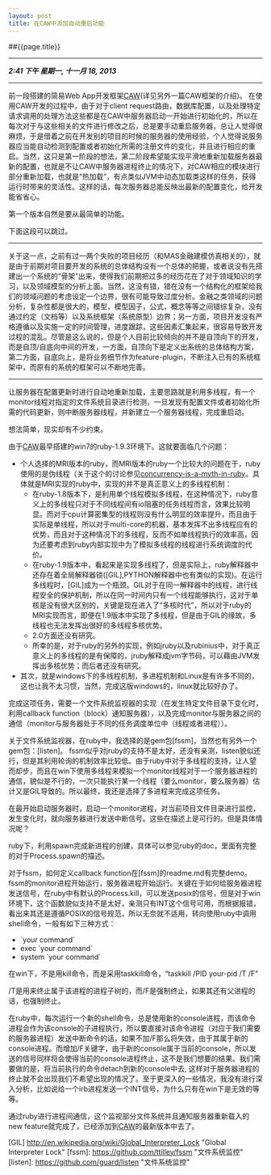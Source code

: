 ```yaml
---
layout: post
title: 在CAW中添加自动重启功能
---
```



##{{page.title}}
***
***2:41 下午 星期一, 十一月 18, 2013***

***
前一段搭建的简易Web App开发框架[CAW](围绕ruby)(详见另外一篇CAW框架的介绍)。
在使用CAW开发的过程中，由于对于client request路由，数据库配置，以及处理特定请求调用的处理方法这些都是在CAW中服务器启动一开始进行初始化的，所以在每次对于与这些相关的文件进行修改之后，总是要手动重启服务器，总让人觉得很麻烦，于是借着之前在开发别的项目的时候的服务器的使用经验，个人觉得说服务器应当能自动检测到配置或者初始化所需的注册文件的变化，并且进行相应的重启。当然，这只是第一阶段的想法，第二阶段希望能实现平滑地重新加载服务器最新的配置，也就是不让CAW中服务器进程终止的情况下，对CAW相应的模块进行部分重新加载，也就是“热加载”，有点类似JVM中动态加载类这样的任务，获得运行时带来的灵活性。这样的话，每次服务器总能反映出最新的配置变化，给开发能省省心。

第一个版本自然是要从最简单的功能。

下面这段可以跳过。

---
关于这一点，之前有过一两个失败的项目经历（和MAS金融建模仿真相关的），就是由于前期对项目要开发的系统的总体结构没有一个总体的把握，或者说没有先搭建出一个系统的“骨架”出来，使得我们前期把过多的经历花在了对于领域知识的学习，以及领域模型的分析上面。当然，这没有错，错在没有一个结构化的框架给我们的领域问题的考虑设定一个边界，很有可能导致过度分析。金融之类领域的问题分析，复杂性都是很大的，模型，模型因子，公式，概念等等之间错综复杂，没有通过约定（文档等）以及系统框架（系统原型）边界；另一方面，项目开发没有严格遵循以及实施一定的时间管理，进度跟踪，这些因素汇集起来，很容易导致开发过程的混乱。尽管是这么说的，但是个人目前比较倾向的并不是自顶向下的开发，而是自顶/自底向中间的开发，一方面，自顶向下是定义出系统的总体结构方案，第二方面，自底向上，是将业务细节作为feature-plugin，不断注入已有的系统框架中，而原有的系统的框架可以不断地完善。

---

让服务器在配置更新时进行自动地重新加载，主要思路就是利用多线程，有一个monitor线程对指定的文件系统目录进行检测，一旦发现有配置文件或者初始化所需的代码更新，则中断服务器线程，并新建立一个服务器线程，完成重启动。

想法简单，现实却有不少约束。

由于[CAW]最早搭建的win7的ruby-1.9.3环境下。这就要面临几个问题：

+ 个人选择的MRI版本的ruby，而MRI版本的ruby一个比较大的问题在于，ruby使用的是伪线程（关于这个的讨论参见[concurrency-is-a-myth-in-ruby]。具体就是MRI实现的ruby中，实现的并不是真正意义上的多线程机制：
	+ 在ruby-1.8版本下，是利用单个线程模拟多线程，在这种情况下，ruby意义上的多线程只对于不同线程间有io阻塞的任务线程而言，效果比较明显。而对于cpu计算密集型的线程则没有什么明显的效率提升，而且由于实际是单线程，所以对于multi-core的机器，基本发挥不出多线程应有的优势，而且对于这种情况下的多线程，反而不如单线程执行的效率高，因为还要考虑到ruby内部实现中为了模拟多线程的线程进行系统调度的代价。
	+ 在ruby-1.9版本中，看起来是实现多线程了，但是实际上，ruby解释器中还存在着全局解释器锁([GIL],PYTHON解释器中也有类似的实现)。在运行多线程时，[GIL]成为一个瓶颈。GIL对于在同一解释器中的线程，进行线程安全的保护机制，所以在同一时间内只有一个线程能够执行，这对于单核是没有很大区别的，关键是现在进入了“多核时代”，所以对于ruby的MRI实现而言，即便在1.9版本中实现了多线程，但是由于GIL的缘故，多线程也无法发挥出很好的多线程多核优势。
	+ 2.0方面还没有研究。
	+ 所幸的是，对于ruby的另外的实现，例如jruby以及rubinius中，对于真正意义上的多线程的是有保障的，jruby解释成jvm字节码，可以藉由JVM发挥出多核优势；而后者还没有研究。
+ 其次，就是windows下的多线程机制，多进程机制和Linux是有许多不同的，这也让我不太习惯，当然，完成这版windows的，linux就比较好办了。

完成这项任务，需要一个文件系统监视器的实现（在发生特定文件目录下变化时，利用callback function（block）通知服务器），以及完成monitor与服务器之间的通信（monitor与服务器处于不同的任务调度单位中（线程或者进程））。

关于文件系统监视器，在ruby中，我选择的是gem包[fssm]，当然也有另外一个gem包：[listen]。
fssm似乎对jruby的支持不是太好，还没有亲测，listen貌似还行，但是其利用轮询的机制效率比较低。由于ruby中对于多线程的支持，让人望而却步，而且在win下使用多线程来模拟一个monitor线程对于一个服务器进程的通信，貌似是不行的，一次只能执行某一个线程（要么monitor，要么服务器）估计又是GIL导致的。所以最终，我还是选择了多进程来完成这项任务。

在最开始启动服务器时，启动一个monitor进程，对当前项目文件目录进行监控，发生变化时，就向服务器进行发送中断信号。这些在描述上是可行的。但是具体情况呢？

ruby下，利用spawn完成新进程的创建，具体可以参见ruby的doc，里面有完整的对于Process.spawn的描述。

对于fssm，如何定义callback function在[fssm]的readme.md有完整demo。
fssm的monitor进程开始运行，服务器进程开始运行。关键在于如何给服务器进程发送信号，在ruby中有默认的Process.kill，可以发送posix的信号，但是对于win环境下，这个函数貌似支持不是太好，亲测只有INT这个信号可用，而根据报错，看出来其还是遵循POSIX的信号规范，所以无奈就不适用，转向使用ruby中调用shell命令，一般有如下三种方式：

+ \`your command\`
+ exec \`your command\`
+ system \`your command\`

在win下，不是用kill命令，而是采用taskkill命令，“taskkill /PID your-pid /T /F”

/T是用来终止属于该进程的进程子树的，而/F是强制终止，如果其还有父进程的话，也强制终止。

在ruby中，每次运行一个新的shell命令，总是使用新的console进程，而该命令进程会作为该console的子进程执行，所以要直接对该命令进程（对应于我们需要的服务器进程）发送中断命令的话，如果不加/F那么将失效，由于其属于新的console进程。而增加/F关键字，由于新的console属于当前的console，所以发送的信号同样将会使得当前的console进程终止，这不是我们想要的结果。我们需要做的是，将当前执行的命令detach到新的console中去, 这样对于服务器进程的终止就不会出现我们不希望出现的情况了。至于更深入的一些情况，我没有进行深入分析，比如说给一个irb进程发送一个INT信号，为什么只有在win下是无效的等等。

通过ruby进行进程间通信，这个监视部分文件系统并且通知服务器重新载入的new feature就完成了，已经添加到[CAW]的最新版本中去了。

[CAW]: https://github.com/Xifzop/CAW "Web App Framework CAW"
[concurrency-is-a-myth-in-ruby]: http://www.igvita.com/2008/11/13/concurrency-is-a-myth-in-ruby/
[GIL] http://en.wikipedia.org/wiki/Global_Interpreter_Lock "Global Interpreter Lock"
[fssm]: https://github.com/ttilley/fssm "文件系统监控"
[listen]: https://github.com/guard/listen "文件系统监控"